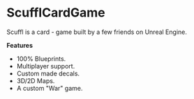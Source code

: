 # ScufflCardGame
Scuffl is a card - game built by a few friends on Unreal Engine.

**Features**
- 100% Blueprints.
- Multiplayer support.
- Custom made decals.
- 3D/2D Maps.
- A custom "War" game.
